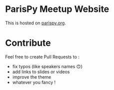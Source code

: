 # ParisPy Meetup Website

This is hosted on [parispy.org](https://www.parispy.org).

# Contribute

Feel free to create Pull Requests to :
- fix typos (like speakers names 🙃)
- add links to slides or videos
- improve the theme
- whatever you fancy !
